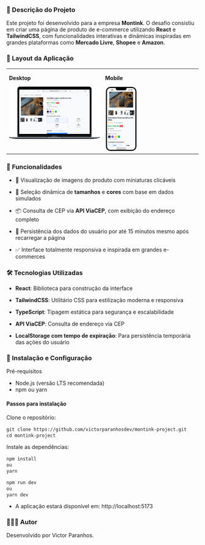 ### 📝 Descrição do Projeto

Este projeto foi desenvolvido para a empresa **Montink**. O desafio consistiu em criar uma página de produto de e-commerce utilizando **React** e **TailwindCSS**, com funcionalidades interativas e dinâmicas inspiradas em grandes plataformas como **Mercado Livre**, **Shopee** e **Amazon**.

### 📱 Layout da Aplicação

<table>
  <tr align="left" valign="top">
    <td width="50%">
      <p><strong>Desktop</strong></p>
      <img alt="Desktop" src="/public/layout-desktop.png" width="100%">
    </td>
    <td width="50%">
      <p><strong>Mobile</strong></p>
      <img alt="Mobile" src="/public/layout-mobile.png" width="35%">
    </td>
  </tr>
</table>

### 🚀 Funcionalidades

- 📸 Visualização de imagens do produto com miniaturas clicáveis

- 🎯 Seleção dinâmica de **tamanhos** e **cores** com base em dados simulados

- 📦 Consulta de CEP via **API ViaCEP**, com exibição do endereço completo

- 💾 Persistência dos dados do usuário por até 15 minutos mesmo após recarregar a página

- ✅ Interface totalmente responsiva e inspirada em grandes e-commerces

### 🛠️ Tecnologias Utilizadas

- **React**: Biblioteca para construção da interface

- **TailwindCSS**: Utilitário CSS para estilização moderna e responsiva

- **TypeScript**: Tipagem estática para segurança e escalabilidade

- **API ViaCEP**: Consulta de endereço via CEP

- **LocalStorage com tempo de expiração**: Para persistência temporária das ações do usuário

### 🔧 Instalação e Configuração

Pré-requisitos

- Node.js (versão LTS recomendada)
- npm ou yarn

#### Passos para instalação

Clone o repositório:

```
git clone https://github.com/victorparanhosdev/montink-project.git
cd montink-project
```

Instale as dependências:

```
npm install
ou
yarn
```

```
npm run dev
ou
yarn dev
```

- A aplicação estará disponível em: http://localhost:5173

### 👨🏻‍💻 Autor

Desenvolvido por Victor Paranhos.

